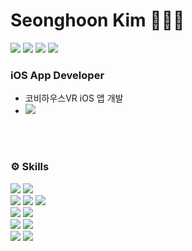 
# Seonghoon Kim 🧑🏻‍💻

  <div>
    <a href="https://github.com/seonghooony"><img src="https://hits.seeyoufarm.com/api/count/incr/badge.svg?url=https%3A%2F%2Fgithub.com%2Fseonghooony&count_bg=%23E3E5CC&title_bg=%2317A9AE&icon=apple.svg&icon_color=%232AD3B6&title=Visited&edge_flat=false"/></a>
    <a href="mailto:hanrinsa2@naver.com"><img src="https://img.shields.io/badge/sending Email-03C75A?style=flat&logo=Naver&logoColor=white"/></a> 
    <a href="https://seonghooony.tistory.com"><img src="https://img.shields.io/badge/Go to Blog-EA5220?style=flat&logo=Tistory&logoColor=white"/></a> 
    <a href="https://power-strand-7f4.notion.site/Seonghoon-Kim-b9cbf116a58e41cb9879bc509b02c280?pvs=4"><img src="https://img.shields.io/badge/Go to Notion-ffffff?style=flat&logo=Notion&logoColor=black"/></a>
  </div>

  
  <h3>iOS App Developer</h3>

  - 코비하우스VR iOS 앱 개발
  - <a href="https://apps.apple.com/kr/app/%EC%BD%94%EB%B9%84%ED%95%98%EC%9A%B0%EC%8A%A4vr-3d%EB%A1%9C-%EC%A6%90%EA%B8%B0%EB%8A%94-%EC%9D%B8%ED%85%8C%EB%A6%AC%EC%96%B4/id1537031693"><img src="https://img.shields.io/badge/Go to App Store-0D96F6?style=flat&logo=App Store&logoColor=white"/></a>
  
  </br>
  </br>
  <h3>⚙️ Skills</h3>
  <div>
    <img src="https://img.shields.io/badge/Swift-FA7343?style=flat&logo=Swift&logoColor=white"/>
    <img src="https://img.shields.io/badge/RxSwift-B7178C?style=flat&logo=ReactiveX&logoColor=white"/>
    <br>
    <img src="https://img.shields.io/badge/SnapKit-0095BD?style=flat"/>
    <img src="https://img.shields.io/badge/Alamofire-D84327?style=flat"/>
    <img src="https://img.shields.io/badge/ReactorKit-6EA1E0?style=flat"/>
    <br>
    <img src="https://img.shields.io/badge/MVVM-009000?style=flat-square"/>
    <img src="https://img.shields.io/badge/Clean Architecture-80FF00?style=flat"/>
    <br>
    <img src="https://img.shields.io/badge/SVN-809CC9?style=flat&logo=Subversion&logoColor=white"/>
    <img src="https://img.shields.io/badge/Git-000000?style=flat&logo=Git&logoColor=white"/>
    <br>
    <img src="https://img.shields.io/badge/Xcode-147EFB?style=flat&logo=Xcode&logoColor=white"/>
    <img src="https://img.shields.io/badge/iOS-000000?style=flat&logo=Apple&logoColor=white"/>
  </div>
  
  </br>
  </br>
  </br>

  
<!-- [![Top Langs](https://github-readme-stats.vercel.app/api/top-langs/?username=seonghooony&layout=compact)](https://github.com/anuraghazra/github-readme-stats)   !-->





